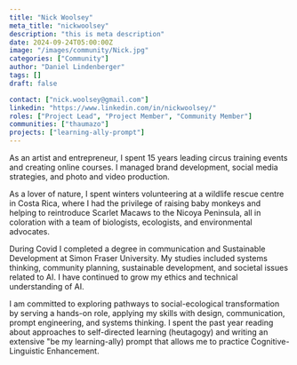 ```yaml
---
title: "Nick Woolsey"
meta_title: "nickwoolsey"
description: "this is meta description"
date: 2024-09-24T05:00:00Z
image: "/images/community/Nick.jpg"
categories: ["Community"]
author: "Daniel Lindenberger"
tags: []
draft: false

contact: ["nick.woolsey@gmail.com"]
linkedin: "https://www.linkedin.com/in/nickwoolsey/"
roles: ["Project Lead", "Project Member", "Community Member"]
communities: ["thaumazo"]
projects: ["learning-ally-prompt"]
---
```


As an artist and entrepreneur, I spent 15 years leading circus training events and creating online courses. I managed brand development, social media strategies, and photo and video production.

As a lover of nature, I spent winters volunteering at a wildlife rescue centre in Costa Rica, where I had the privilege of raising baby monkeys and helping to reintroduce Scarlet Macaws to the Nicoya Peninsula, all in coloration with a team of biologists, ecologists, and environmental advocates.

During Covid I completed a degree in communication and Sustainable Development at Simon Fraser University. My studies included systems thinking, community planning, sustainable development, and societal issues related to AI. I have continued to grow my ethics and technical understanding of AI.

I am committed to exploring pathways to social-ecological transformation by serving a hands-on role, applying my skills with design, communication, prompt engineering, and systems thinking. I spent the past year reading about approaches to self-directed learning (heutagogy) and writing an extensive "be my learning-ally) prompt that allows me to practice Cognitive-Linguistic Enhancement.
